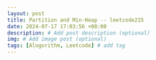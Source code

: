 ```yaml
---
layout: post
title: Partition and Min-Heap -- leetcode215
date: 2024-07-17 17:03:56 +08:00
description: # Add post description (optional)
img: # Add image post (optional)
tags: [Alogorithm, Leetcode] # add tag
---
```

